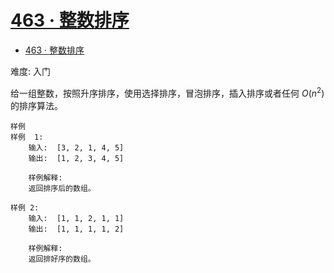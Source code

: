 # [463 · 整数排序](https://www.lintcode.com/problem/463/)

- [463 · 整数排序](#463--整数排序)

难度: 入门

给一组整数，按照升序排序，使用选择排序，冒泡排序，插入排序或者任何 $O(n^{2})$ 的排序算法。

    样例
    样例  1:
        输入:  [3, 2, 1, 4, 5]
        输出:  [1, 2, 3, 4, 5]
        
        样例解释: 
        返回排序后的数组。

    样例 2:
        输入:  [1, 1, 2, 1, 1]
        输出:  [1, 1, 1, 1, 2]
        
        样例解释: 
        返回排好序的数组。
